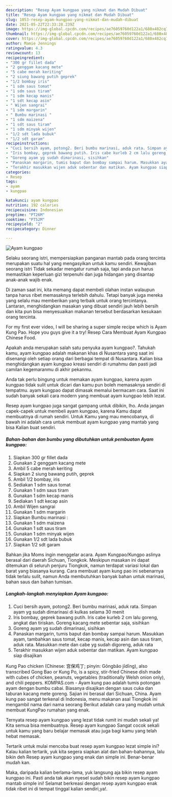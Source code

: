 ```yaml
---
description: "Resep Ayam kungpao yang nikmat dan Mudah Dibuat"
title: "Resep Ayam kungpao yang nikmat dan Mudah Dibuat"
slug: 1053-resep-ayam-kungpao-yang-nikmat-dan-mudah-dibuat
date: 2021-05-22T22:33:28.239Z
image: https://img-global.cpcdn.com/recipes/ae76059760d122a1/680x482cq70/ayam-kungpao-foto-resep-utama.jpg
thumbnail: https://img-global.cpcdn.com/recipes/ae76059760d122a1/680x482cq70/ayam-kungpao-foto-resep-utama.jpg
cover: https://img-global.cpcdn.com/recipes/ae76059760d122a1/680x482cq70/ayam-kungpao-foto-resep-utama.jpg
author: Mamie Jennings
ratingvalue: 4.3
reviewcount: 13
recipeingredient:
- "300 gr fillet dada"
- "2 genggam kacang mete"
- "5 cabe merah keriting"
- "2 siung bawang putih geprek"
- "1/2 bombay iris"
- "1 sdm saus tomat"
- "1 sdm saus tiram"
- "1 sdm kecap manis"
- "1 sdt kecap asin"
- " Wijen sangrai"
- "1 sdm margarin"
- " Bumbu marinasi "
- "1 sdm maizena"
- "1 sdt saus tiram"
- "1 sdm minyak wijen"
- "1/2 sdt lada bubuk"
- "1/2 sdt garam"
recipeinstructions:
- "Cuci bersih ayam, potong2. Beri bumbu marinasi, aduk rata. Simpan ayam yg sudah dimarinasi di kulkas selama 30 menit"
- "Iris bombay, geprek bawang putih. Iris cabe kurleb 2 cm lalu goreng, angkat dan tiriskan. Goreng kacang mete sebentar saja, sisihkan"
- "Goreng ayam yg sudah dimarinasi, sisihkan"
- "Panaskan margarin, tumis baput dan bombay sampai harum. Masukkan ayam, tambahkan saus tomat, kecap manis, kecap asin dan saus tiram, aduk rata. Masukkan mete dan cabe yg sudah digoreng, aduk rata"
- "Terakhir masukkan wijen aduk sebentar dan matikan. Ayam kungpao siap disajikan"
categories:
- Resep
tags:
- ayam
- kungpao

katakunci: ayam kungpao 
nutrition: 192 calories
recipecuisine: Indonesian
preptime: "PT26M"
cooktime: "PT52M"
recipeyield: "2"
recipecategory: Dinner

---
```



![Ayam kungpao](https://img-global.cpcdn.com/recipes/ae76059760d122a1/680x482cq70/ayam-kungpao-foto-resep-utama.jpg)

Selaku seorang istri, mempersiapkan panganan mantab pada orang tercinta merupakan suatu hal yang mengasyikan untuk kamu sendiri. Kewajiban seorang istri Tidak sekadar mengatur rumah saja, tapi anda pun harus memastikan keperluan gizi terpenuhi dan juga hidangan yang disantap anak-anak wajib enak.

Di zaman  saat ini, kita memang dapat membeli olahan instan walaupun tanpa harus ribet memasaknya terlebih dahulu. Tetapi banyak juga mereka yang selalu mau memberikan yang terbaik untuk orang tercintanya. Lantaran, menghidangkan masakan yang dibuat sendiri jauh lebih bersih dan kita pun bisa menyesuaikan makanan tersebut berdasarkan kesukaan orang tercinta. 

For my first ever video, I will be sharing a super simple recipe which is Ayam Kung Pao. Hope you guys give it a try! Resep Cara Membuat Ayam Kungpao Chinese Food.

Apakah anda merupakan salah satu penyuka ayam kungpao?. Tahukah kamu, ayam kungpao adalah makanan khas di Nusantara yang saat ini disenangi oleh setiap orang dari berbagai tempat di Nusantara. Kalian bisa menghidangkan ayam kungpao kreasi sendiri di rumahmu dan pasti jadi camilan kegemaranmu di akhir pekanmu.

Anda tak perlu bingung untuk memakan ayam kungpao, karena ayam kungpao tidak sulit untuk dicari dan kamu pun boleh memasaknya sendiri di tempatmu. ayam kungpao dapat dimasak memalui bermacam cara. Saat ini sudah banyak sekali cara modern yang membuat ayam kungpao lebih lezat.

Resep ayam kungpao juga sangat gampang untuk dibikin, lho. Anda jangan capek-capek untuk membeli ayam kungpao, karena Kamu dapat membuatnya di rumah sendiri. Untuk Kamu yang mau mencobanya, di bawah ini adalah cara untuk membuat ayam kungpao yang mantab yang bisa Kalian buat sendiri.

<!--inarticleads1-->

##### Bahan-bahan dan bumbu yang dibutuhkan untuk pembuatan Ayam kungpao:

1. Siapkan 300 gr fillet dada
1. Gunakan 2 genggam kacang mete
1. Ambil 5 cabe merah keriting
1. Siapkan 2 siung bawang putih, geprek
1. Ambil 1/2 bombay, iris
1. Sediakan 1 sdm saus tomat
1. Gunakan 1 sdm saus tiram
1. Gunakan 1 sdm kecap manis
1. Sediakan 1 sdt kecap asin
1. Ambil  Wijen sangrai
1. Gunakan 1 sdm margarin
1. Siapkan  Bumbu marinasi :
1. Gunakan 1 sdm maizena
1. Gunakan 1 sdt saus tiram
1. Gunakan 1 sdm minyak wijen
1. Gunakan 1/2 sdt lada bubuk
1. Siapkan 1/2 sdt garam


Bahkan jika Moms ingin menggelar acara. Ayam Kungpao/Kungpo aslinya berasal dari daerah Sichuan, Tiongkok. Meskipun masakan ini dapat ditemukan di seluruh penjuru Tiongkok, namun terdapat variasi lokal dan barat yang biasanya kurang. Cara membuat ayam kung pao ini sebenarnya tidak terlalu sulit, namun Anda membutuhkan banyak bahan untuk marinasi, bahan saus dan bahan tumisan. 

<!--inarticleads2-->

##### Langkah-langkah menyiapkan Ayam kungpao:

1. Cuci bersih ayam, potong2. Beri bumbu marinasi, aduk rata. Simpan ayam yg sudah dimarinasi di kulkas selama 30 menit
1. Iris bombay, geprek bawang putih. Iris cabe kurleb 2 cm lalu goreng, angkat dan tiriskan. Goreng kacang mete sebentar saja, sisihkan
1. Goreng ayam yg sudah dimarinasi, sisihkan
1. Panaskan margarin, tumis baput dan bombay sampai harum. Masukkan ayam, tambahkan saus tomat, kecap manis, kecap asin dan saus tiram, aduk rata. Masukkan mete dan cabe yg sudah digoreng, aduk rata
1. Terakhir masukkan wijen aduk sebentar dan matikan. Ayam kungpao siap disajikan


Kung Pao chicken (Chinese: 宫保鸡丁; pinyin: Gōngbǎo jīdīng), also transcribed Gong Bao or Kung Po, is a spicy, stir-fried Chinese dish made with cubes of chicken, peanuts, vegetables (traditionally Welsh onion only), and chili peppers. KOMPAS.com - Ayam kung pao adalah tumis potongan ayam dengan bumbu cabai. Biasanya disajikan dengan saus cuka dan taburan kacang mete goreng. Sajian ini berasal dari Sichuan, China. Ayam kung pao sangat terkenal di Indonesia, menu makanan asal Tiongkok ini mengambil nama dari nama seorang Berikut adalah cara yang mudah untuk membuat KungPao rumahan yang enak. 

Ternyata resep ayam kungpao yang lezat tidak rumit ini mudah sekali ya! Kita semua bisa membuatnya. Resep ayam kungpao Sangat cocok sekali untuk kamu yang baru belajar memasak atau juga bagi kamu yang telah hebat memasak.

Tertarik untuk mulai mencoba buat resep ayam kungpao lezat simple ini? Kalau kalian tertarik, yuk kita segera siapkan alat dan bahan-bahannya, lalu bikin deh Resep ayam kungpao yang enak dan simple ini. Benar-benar mudah kan. 

Maka, daripada kalian berlama-lama, yuk langsung aja bikin resep ayam kungpao ini. Pasti anda tak akan nyesel sudah bikin resep ayam kungpao mantab simple ini! Selamat berkreasi dengan resep ayam kungpao enak tidak ribet ini di tempat tinggal kalian sendiri,ya!.

